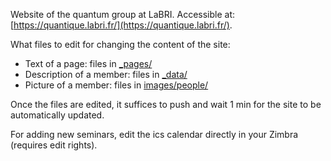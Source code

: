 Website of the quantum group at LaBRI.
Accessible at: [https://quantique.labri.fr/](https://quantique.labri.fr/).

What files to edit for changing the content of the site:
  - Text of a page: files in [_pages/](https://github.com/yassine-hamoudi/labri/tree/gh-pages/_pages)
  - Description of a member: files in [_data/](https://github.com/yassine-hamoudi/labri/tree/gh-pages/_data)
  - Picture of a member: files in [images/people/](https://github.com/yassine-hamoudi/labri/tree/gh-pages/images/people)

Once the files are edited, it suffices to push and wait 1 min for the site to be automatically updated.

For adding new seminars, edit the ics calendar directly in your Zimbra (requires edit rights).
